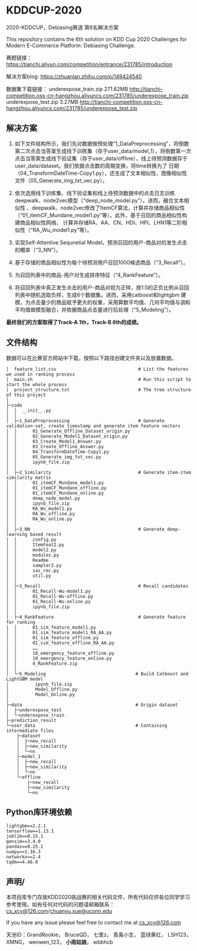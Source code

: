 # KDDCUP-2020
2020-KDDCUP，Debiasing赛道 第6名解决方案

This repository contains the 6th solution on KDD Cup 2020 Challenges for Modern E-Commerce Platform: Debiasing Challenge.

赛题链接：https://tianchi.aliyun.com/competition/entrance/231785/introduction

解决方案blog: https://zhuanlan.zhihu.com/p/149424540

数据集下载链接：
underexpose_train.zip	271.62MB	http://tianchi-competition.oss-cn-hangzhou.aliyuncs.com/231785/underexpose_train.zip
underexpose_test.zip	3.27MB	   http://tianchi-competition.oss-cn-hangzhou.aliyuncs.com/231785/underexpose_test.zip



## 解决方案
1. 如下文件结构所示，我们先对数据做预处理“1_DataPreprocessing”，将倒数第二次点击当答案生成线下训练集（存于user_data/model_1），将倒数第一次
点击当答案生成线下验证集（存于user_data/offline），线上待预测数据存于user_data/dataset。我们依据点击数的周期变换，将time转换为了
日期（04_TransformDateTime-Copy1.py），还生成了文本相似性、图像相似性文件（05_Generate_img_txt_vec.py）。

2. 依次选用线下训练集、线下验证集和线上待预测数据中的点击日志训练deepwalk、node2vec模型（“deep_node_model.py”）。进而，融合文本相似性
、deepwalk、node2vec修改了ItemCF算法，计算并存储商品相似性（“01_itemCF_Mundane_model1.py”等）。此外，基于召回的商品相似性构建商品相似性网络，
计算并存储RA、AA、CN、HDI、HPI、LHN1等二阶相似性（“RA_Wu_model1.py”等）。

3. 实现Self-Attentive Sequnetial Model，预测召回的用户-商品对的发生点击的概率（“3_NN”）。

4. 基于存储的商品相似性为每个待预测用户召回1000候选商品（“3_Recall”）。
5. 为召回列表中的商品-用户对生成排序特征（“4_RankFeature”）。

6. 将召回列表中真正发生点击的用户-商品对视为正样，按1:5的正负比例从召回列表中随机选取负样，生成6个数据集。进而，采用catboost和lightgbm
建模，为点击量少的商品赋予更大的权重，采用算数平均值、几何平均值与调和平均值做模型融合，并依据商品点击量进行后处理（“5_Modeling”）。

**最终我们的方案取得了Track-A 1th，Track-B 6th的成绩。**


## 文件结构
数据可以在比赛官方网站中下载，按照以下路径创建文件夹以及放置数据。

    │  feature_list.csv                               # List the features we used in ranking process
    │  main.sh                                        # Run this script to start the whole process
    │  project_structure.txt                          # The tree structure of this project
    │  
    ├─code
    │  │  __init__.py
    │  │  
    │  ├─1_DataPreprocessing                          # Generate validation-set, create timestamp and generate item feature vectors
    │  │      01_Generate_Offline_Dataset_origin.py   
    │  │      02_Generate_Model1_Dataset_origin.py
    │  │      03_Create_Model1_Answer.py
    │  │      03_Create_Offline_Answer.py
    │  │      04_TransformDateTime-Copy1.py
    │  │      05_Generate_img_txt_vec.py
    │  │      ipynb_file.zip
    │  │      
    │  ├─2_Similarity                                 # Generate item-item similarity matrix 
    │  │      01_itemCF_Mundane_model1.py
    │  │      01_itemCF_Mundane_offline.py
    │  │      01_itemCF_Mundane_online.py
    │  │      deep_node_model.py
    │  │      ipynb_file.zip
    │  │      RA_Wu_model1.py
    │  │      RA_Wu_offline.py
    │  │      RA_Wu_online.py
    │  │      
    │  ├─3_NN                                         # Generate deep-learning based result
    │  │      config.py
    │  │      ItemFeat2.py
    │  │      model2.py
    │  │      modules.py
    │  │      Readme
    │  │      sampler2.py
    │  │      sas_rec.py
    │  │      util.py
    │  │      
    │  ├─3_Recall                                     # Recall candidates
    │  │      01_Recall-Wu-model1.py
    │  │      01_Recall-Wu-offline.py
    │  │      01_Recall-Wu-online.py
    │  │      ipynb_file.zip
    │  │      
    │  ├─4_RankFeature                                # Generate feature for ranking
    │  │      01_sim_feature_model1.py
    │  │      01_sim_feature_model1_RA_AA.py
    │  │      01_sim_feature_offline.py
    │  │      01_sim_feature_offline_RA_AA.py
    |  |      ……
    │  │      10_emergency_feature_offline.py
    │  │      10_emergency_feature_online.py
    │  │      4_RankFeature.zip
    │  │      
    │  └─5_Modeling                                  # Build Catboost and LightGBM model
    │          ipynb_file.zip
    │          Model_Offline.py
    │          Model_Online.py
    │          
    ├─data                                           # Origin dataset
    │  ├─underexpose_test
    │  └─underexpose_train
    ├─prediction_result
    └─user_data                                      # Containing intermediate files
        ├─dataset
        │  ├─new_recall
        │  ├─new_similarity
        │  └─nn
        ├─model_1
        │  ├─new_recall
        │  ├─new_similarity
        │  └─nn
        └─offline
            ├─new_recall
            ├─new_similarity
            └─nn
        
## Python库环境依赖
    lightgbm==2.2.1
    tensorflow==1.13.1
    joblib==0.15.1
    gensim==3.4.0
    pandas==0.25.1
    numpy==1.16.3
    networkx==2.4
    tqdm==4.46.0

## 声明/
本项目库专门存放KDD2020挑战赛的相关代码文件，所有代码仅供各位同学学习参考使用。如有任何对代码的问题请邮箱联系：cs_xcy@126.com/chuanyu.xue@uconn.edu

If you have any issue please feel free to contact me at cs_xcy@126.com

天池ID：GrandRookie，
BruceQD，
七里z，
青禹小生，
蓝绿黄红，
LSH123，
XMNG，
wenwen_123，
**小雨姑娘**，
wbbhcb

